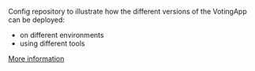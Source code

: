 Config repository to illustrate how the different versions of the VotingApp can be deployed:
- on different environments
- using different tools

[More information](../VotingApp/README.md)